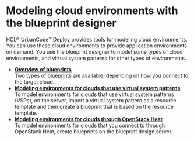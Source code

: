 # Modeling cloud environments with the blueprint designer

HCL® UrbanCode™ Deploy provides tools for modeling cloud environments. You can use these cloud environments to provide application environments on demand. You use the blueprint designer to model some types of cloud environments, and virtual system patterns for other types of environments.

-   **[Overview of blueprints](../../com.edt.doc/topics/blueprint_cpt.md)**  
Two types of blueprints are available, depending on how you connect to the target cloud.
-   **[Modeling environments for clouds that use virtual system patterns](../../com.edt.doc/topics/blueprint_edit_clouds_vsp.md)**  
To model environments for clouds that use virtual system patterns \(VSPs\), on the server, import a virtual system pattern as a resource template and then create a blueprint that is based on the resource template.
-   **[Modeling environments for clouds through OpenStack Heat](../../com.edt.doc/topics/blueprint_edit_clouds.md)**  
To model environments for clouds that you connect to through OpenStack Heat, create blueprints on the blueprint design server.

